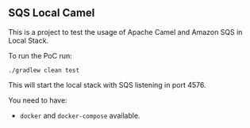 ## SQS Local Camel

This is a project to test the usage of Apache Camel and Amazon SQS in Local Stack. 


To run the PoC run: 

`./gradlew clean test`

This will start the local stack with SQS listening in port 4576.

You need to have: 

- `docker` and `docker-compose` available.
